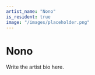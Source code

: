 ```yaml
---
artist_name: "Nono"
is_resident: true
image: "/images/placeholder.png"
---
```


# Nono

Write the artist bio here.
